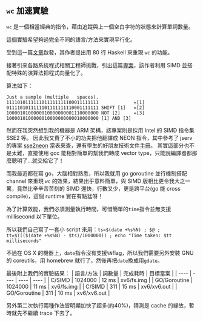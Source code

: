 ## `wc` 加速實驗
`wc` 是一個相當經典的指令，藉由追蹤與上一個空白字符的狀態來計算單詞數量。

這個實驗希望夠過完全不同的語言/方法來實現平行化。

受到這一篇[文章](https://chrispenner.ca/posts/wc)啟發，其作者提出用 80 行 Haskell 來重現 `wc` 的功能。

接著引來各路系統程式相關工程師挑戰，引出這篇[專案](https://github.com/expr-fi/fastlwc/)，該作者利用 SIMD 並搭配特殊的演算法把程式向量化了。

算法如下：
```
Just a sample (multiple   spaces).
1111010111111011111111100011111111             =[1]
0111101011111101111111110001111111 SHIFT [1]   =[2]
1000010100000010000000001110000000 NOT [2]     =[3]
1000010100000010000000000010000000 [1] AND [3]
```

然而在我突然想到我的機器是 ARM 架構，該專案則是採用 Intel 的 SIMD 指令集 SSE2 等。
因此我又費了不小的功夫把他翻譯成 NEON 指令，其中參考了 jserv 的專案 [sse2neon](https://github.com/DLTcollab/sse2neon) 當表來查，還有學生的好朋友技術文件[手冊](https://developer.arm.com/documentation/102581/latest)。
其實這部分也不是太難，直接使用 gcc 能相對簡單的幫我們轉成 vector type，只能說編譯器都那麼聰明了...就交給它了！

而我最近都在寫 go，大腦相對熟悉，所以我就用 go goroutine 並行機制搭配 channel 來重現 `wc` 的效果，結果出乎意料簡單，與 SIMD 版相比更令我大之一驚，竟然比辛辛苦苦刻的 SIMD 還快，行數又少，更是跨平台(go 能 cross compile)，這個 runtime 實在有點猛呀！

為了計算效能，我們必須測量執行時間，可惜簡單的`time`指令並無支援 millisecond 以下單位。

所以我們自己寫了一套小 script 來用：`ts=$(date +%s%N) ; $@ ; tt=$((($(date +%s%N) - $ts)/1000000)) ; echo "Time taken: $tt milliseconds"`

不過在 OS X 的機器上，`date`指令沒有支援`%N`flag，所以我們需要另外安裝 GNU 的 coreutils，用 homebrew 就行了，然後再把`date`換成用`gdate`。

最後附上我們的實驗結果：
|  語言/方法  |  詞數量  |  完成耗時  | 目標當案 |
|  ----  |  ----  |  ----  | ----  |
|  C/SIMD  |  1024000  |  12 ms  | xv6/fs.img  |
|  GO/Goroutine  |  1024000  |  11 ms  | xv6/fs.img  |
|  C/SIMD  |  311  |  15 ms  | xv6/xv6.out  |
|  GO/Goroutine  |  311  |  10 ms  | xv6/xv6.out  |

另外第二次執行兩種作法皆明顯加快了超多(約40%)，猜測是 cache 的緣故，暫時就先不繼續 trace 下去了。